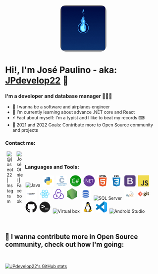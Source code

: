 <p align="center">
    <img alt="JP9022 fire gif" style="border-radius: 20px;" src="./Res/Media/Logos/JP9022 logotipo con fuego.gif" width="150" height="150"/>
</p>

# Hi!, I'm José Paulino - aka: [JPdevelop22][githubprofile] 👋

### I'm a developer and database manager 👨‍💻🚀

- 🧠 I wanna be a software and airplanes engineer 
- 🌱 I’m currently learning about advance .NET core and React
- ⚡ Fact about myself: I'm a typist and I like to beat my records ⌨
- 🥅 2021 and 2022 Goals: Contribute more to Open Source community and projects

### Contact me:

[<img align="left" style="margin: 0px 5px;" alt="@joseot22 | Instagram" width="22px" src="https://cdn.jsdelivr.net/npm/simple-icons@v3/icons/instagram.svg" />][instagram]
[<img align="left" style="margin: 0px 5px;" alt="José Otniel | Facebook" width="22px" src="https://cdn.jsdelivr.net/npm/simple-icons@3.13.0/icons/facebook.svg" />][facebook]

<br />

### Languages and Tools:
<p align="left">
    <img title="Java" alt="Java" style="margin: 1px 2px;" width="36px" src="https://cdn.jsdelivr.net/npm/simple-icons@3.13.0/icons/java.svg" />
    <img title="Python" alt="Python" style="margin: 1px 2px;" width="36px" src="https://raw.githubusercontent.com/github/explore/80688e429a7d4ef2fca1e82350fe8e3517d3494d/topics/python/python.png" />
    <img title="C" alt="C" style="margin: 1px 2px;" width="36px" src="https://raw.githubusercontent.com/github/explore/80688e429a7d4ef2fca1e82350fe8e3517d3494d/topics/c/c.png" />
    <img title="C#" alt="C#" style="margin: 1px 2px;" width="36px" src="https://raw.githubusercontent.com/github/explore/80688e429a7d4ef2fca1e82350fe8e3517d3494d/topics/csharp/csharp.png" />
    <img title=".NET" alt=".NET" style="margin: 1px 2px;" width="36px" src="https://raw.githubusercontent.com/github/explore/80688e429a7d4ef2fca1e82350fe8e3517d3494d/topics/dotnet/dotnet.png" />
    <img title="HTML5" alt="HTML5" style="margin: 1px 2px;" width="36px" src="https://raw.githubusercontent.com/github/explore/80688e429a7d4ef2fca1e82350fe8e3517d3494d/topics/html/html.png" />
    <img title="CSS3" alt="CSS3" style="margin: 1px 2px;" width="36px" src="https://raw.githubusercontent.com/github/explore/80688e429a7d4ef2fca1e82350fe8e3517d3494d/topics/css/css.png" />
    <img title="Bootstrap" alt="Bootstrap" style="margin: 1px 2px;" width="36px" src="https://raw.githubusercontent.com/github/explore/80688e429a7d4ef2fca1e82350fe8e3517d3494d/topics/bootstrap/bootstrap.png" />
    <img title="JavaScript" alt="JavaScript" style="margin: 1px 2px;" width="36px" src="https://raw.githubusercontent.com/github/explore/80688e429a7d4ef2fca1e82350fe8e3517d3494d/topics/javascript/javascript.png" />
    <img title="JQuery" alt="JQuery" style="margin: 1px 2px;" width="36px" src="https://raw.githubusercontent.com/github/explore/80688e429a7d4ef2fca1e82350fe8e3517d3494d/topics/jquery/jquery.png" />
    <img title="React.js" alt="React.js" style="margin: 1px 2px;" width="36px" src="https://raw.githubusercontent.com/github/explore/80688e429a7d4ef2fca1e82350fe8e3517d3494d/topics/react/react.png" />
    <img title="Redux.js" alt="Redux.js" style="margin: 1px 2px;" width="36px" src="https://raw.githubusercontent.com/github/explore/80688e429a7d4ef2fca1e82350fe8e3517d3494d/topics/redux/redux.png" />
    <img title="NodeJs" alt="NodeJs" style="margin: 1px 2px;" width="36px" src="https://raw.githubusercontent.com/github/explore/80688e429a7d4ef2fca1e82350fe8e3517d3494d/topics/nodejs/nodejs.png" />
    <img title="SQL" alt="SQL" style="margin: 1px 2px;" width="36px" src="https://raw.githubusercontent.com/github/explore/80688e429a7d4ef2fca1e82350fe8e3517d3494d/topics/sql/sql.png" />
    <img title="SQL Server" alt="SQL Server" style="margin: 1px 2px;" width="36px" src="https://cdn.jsdelivr.net/npm/simple-icons@3.13.0/icons/microsoftsqlserver.svg" />
    <img title="MySQL"  alt="MySQL" style="margin: 1px 2px;" width="36px" src="https://raw.githubusercontent.com/github/explore/80688e429a7d4ef2fca1e82350fe8e3517d3494d/topics/mysql/mysql.png" />
    <img title="Git" alt="Git" style="margin: 1px 2px;" width="36px" src="https://raw.githubusercontent.com/github/explore/80688e429a7d4ef2fca1e82350fe8e3517d3494d/topics/git/git.png" />
    <img title="GitHub" alt="GitHub" style="margin: 1px 2px;" width="36px" src="https://raw.githubusercontent.com/github/explore/78df643247d429f6cc873026c0622819ad797942/topics/github/github.png" />
    <img title="Terminal" alt="Terminal" style="margin: 1px 2px;" width="36px" src="https://raw.githubusercontent.com/github/explore/80688e429a7d4ef2fca1e82350fe8e3517d3494d/topics/terminal/terminal.png" />
    <img title="Virtual box" alt="Virtual box" style="margin: 1px 2px;" width="36px" src="https://cdn.jsdelivr.net/npm/simple-icons@3.13.0/icons/virtualbox.svg" />
    <img title="Linux" alt="Linux" style="margin: 1px 2px;" width="36px" src="https://raw.githubusercontent.com/github/explore/80688e429a7d4ef2fca1e82350fe8e3517d3494d/topics/linux/linux.png" />
    <img title="Visual Studio Code" alt="Visual Studio Code" style="margin: 1px 2px;" width="36px" src="https://raw.githubusercontent.com/github/explore/80688e429a7d4ef2fca1e82350fe8e3517d3494d/topics/visual-studio-code/visual-studio-code.png" />
    <img title="Android Studio" alt="Android Studio" style="margin: 1px 2px;" width="36px" src="https://cdn.jsdelivr.net/npm/simple-icons@3.13.0/icons/androidstudio.svg" />
</p>

<br />

## 🌟 I wanna contribute more in Open Source community, check out how I'm going:  

<br />

<!-- Thanks to GitHub Readme Stats (https://github.com/anuraghazra/github-readme-stats) I can show my stats with this widget: -->
[![JPdevelop22's GitHub stats](https://github-readme-stats.vercel.app/api?username=JPdevelop22)](https://github.com/anuraghazra/github-readme-stats)


<!-- Link vars -->
[githubprofile]: https://github.com/JPdevelop22
[instagram]: https://www.instagram.com/joseot22
[facebook]: https://www.facebook.com/jose.otniel
